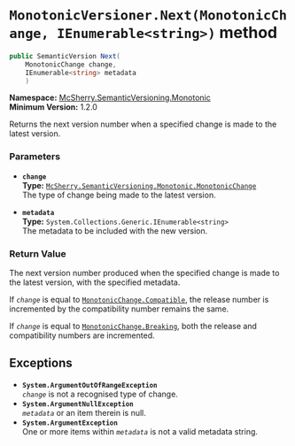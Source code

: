 # `MonotonicVersioner.Next(MonotonicChange, IEnumerable<string>)` method

```c#
public SemanticVersion Next(
    MonotonicChange change,
    IEnumerable<string> metadata
    )
```

**Namespace:** [McSherry.SemanticVersioning.Monotonic][1]  
**Minimum Version:** 1.2.0

[1]: ../

Returns the next version number when a specified change is made to the
latest version.

### Parameters

- **`change`**  
  **Type:** [`McSherry.SemanticVersioning.Monotonic.MonotonicChange`][2]  
  The type of change being made to the latest version.
  
- **`metadata`**  
  **Type:** `System.Collections.Generic.IEnumerable<string>`  
  The metadata to be included with the new version.

[2]: ../MonotonicChange.md

### Return Value

The next version number produced when the specified change is made to the
latest version, with the specified metadata.

If _`change`_ is equal to [`MonotonicChange.Compatible`][2], the release
number is incremented by the compatibility number remains the same.

If _`change`_ is equal to [`MonotonicChange.Breaking`][2], both the release
and compatibility numbers are incremented.

## Exceptions

- **`System.ArgumentOutOfRangeException`**  
  _`change`_ is not a recognised type of change.
- **`System.ArgumentNullException`**  
  _`metadata`_ or an item therein is null.
- **`System.ArgumentException`**  
  One or more items within _`metadata`_ is not a valid metadata string.